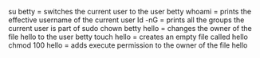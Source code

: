 su betty = switches the current user to the user betty
whoami = prints the effective username of the current user
Id -nG = prints all the groups the current user is part of
sudo chown betty hello = changes the owner of the file hello to the user betty
touch hello = creates an empty file called hello
chmod 100 hello = adds execute permission to the owner of the file hello
